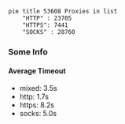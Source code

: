 
```mermaid
pie title 53608 Proxies in list
    "HTTP" : 23705
    "HTTPS": 7441
    "SOCKS" : 28760
```

### Some Info
#### Average Timeout

- mixed: 3.5s
- http: 1.7s
- https: 8.2s
- socks: 5.0s